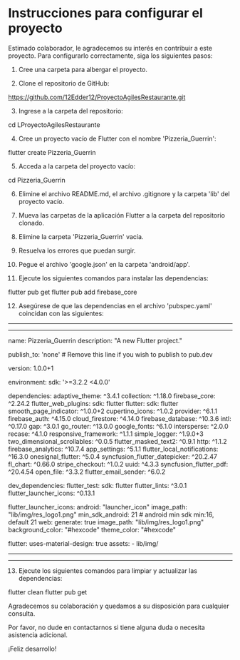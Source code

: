 

# Instrucciones para configurar el proyecto

Estimado colaborador, le agradecemos su interés en contribuir a este proyecto. Para configurarlo correctamente, siga los siguientes pasos:

1. Cree una carpeta para albergar el proyecto.

2. Clone el repositorio de GitHub:

https://github.com/12Edder12/ProyectoAgilesRestaurante.git

3. Ingrese a la carpeta del repositorio:

cd LProyectoAgilesRestaurante

4. Cree un proyecto vacío de Flutter con el nombre 'Pizzeria_Guerrin':

flutter create Pizzeria_Guerrin

5. Acceda a la carpeta del proyecto vacío:

cd Pizzeria_Guerrin

6. Elimine el archivo README.md, el archivo .gitignore y la carpeta 'lib' del proyecto vacío.

7. Mueva las carpetas de la aplicación Flutter a la carpeta del repositorio clonado.

8. Elimine la carpeta 'Pizzeria_Guerrin' vacía.

9. Resuelva los errores que puedan surgir.

10. Pegue el archivo 'google.json' en la carpeta 'android/app'.

11. Ejecute los siguientes comandos para instalar las dependencias:

flutter pub get
flutter pub add firebase_core

12. Asegúrese de que las dependencias en el archivo 'pubspec.yaml' coincidan con las siguientes:

-----------------------------------------------------
-----------------------------------------------------
name: Pizzeria_Guerrin
description: "A new Flutter project."

publish_to: 'none' # Remove this line if you wish to publish to pub.dev

version: 1.0.0+1

environment:
  sdk: '>=3.2.2 <4.0.0'

dependencies:
  adaptive_theme: ^3.4.1
  collection: ^1.18.0
  firebase_core: ^2.24.2
  flutter_web_plugins:
    sdk: flutter
  flutter:
    sdk: flutter
  smooth_page_indicator: ^1.0.0+2
  cupertino_icons: ^1.0.2
  provider: ^6.1.1
  firebase_auth: ^4.15.0
  cloud_firestore: ^4.14.0
  firebase_database: ^10.3.6
  intl: ^0.17.0
  gap: ^3.0.1
  go_router: ^13.0.0
  google_fonts: ^6.1.0
  intersperse: ^2.0.0
  recase: ^4.1.0
  responsive_framework: ^1.1.1
  simple_logger: ^1.9.0+3
  two_dimensional_scrollables: ^0.0.5
  flutter_masked_text2: ^0.9.1
  http: ^1.1.2
  firebase_analytics: ^10.7.4
  app_settings: ^5.1.1
  flutter_local_notifications: ^16.3.0
  onesignal_flutter: ^5.0.4
  syncfusion_flutter_datepicker: ^20.2.47
  fl_chart: ^0.66.0
  stripe_checkout: ^1.0.2
  uuid: ^4.3.3
  syncfusion_flutter_pdf: ^20.4.54
  open_file: ^3.3.2
  flutter_email_sender: ^6.0.2
  

dev_dependencies:
  flutter_test:
    sdk: flutter
  flutter_lints: ^3.0.1
  flutter_launcher_icons: ^0.13.1

flutter_launcher_icons:
  android: "launcher_icon"
  image_path: "lib/img/res_logo1.png"
  min_sdk_android: 21 # android min sdk min:16, default 21
  web:
    generate: true
    image_path: "lib/img/res_logo1.png"
    background_color: "#hexcode"
    theme_color: "#hexcode"


flutter:
  uses-material-design: true
  assets: 
    - lib/img/


-----------------------------------------------------
-----------------------------------------------------

13. Ejecute los siguientes comandos para limpiar y actualizar las dependencias:

flutter clean
flutter pub get

Agradecemos su colaboración y quedamos a su disposición para cualquier consulta.

Por favor, no dude en contactarnos si tiene alguna duda o necesita asistencia adicional.

¡Feliz desarrollo!
